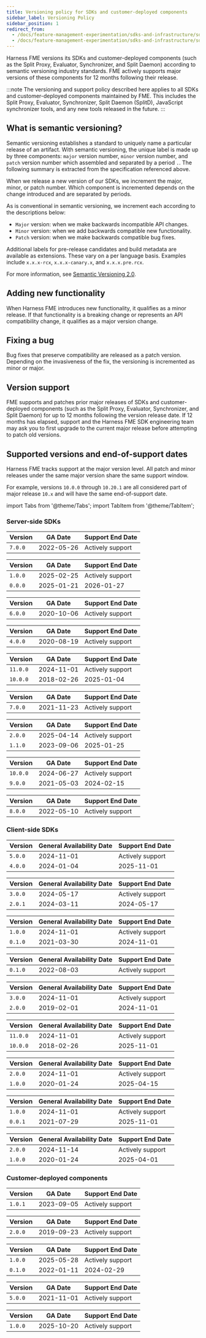 ```yaml
---
title: Versioning policy for SDKs and customer-deployed components
sidebar_label: Versioning Policy
sidebar_position: 1
redirect_from:
  - /docs/feature-management-experimentation/sdks-and-infrastructure/sdk-overview/sdk-versioning-policy
  - /docs/feature-management-experimentation/sdks-and-infrastructure/sdk-overview/versioning-policy-for-sdks-and-customer-deployed-components
---
```


Harness FME versions its SDKs and customer-deployed components (such as the Split Proxy, Evaluator, Synchronizer, and Split Daemon) according to semantic versioning industry standards. FME actively supports major versions of these components for 12 months following their release.

:::note
The versioning and support policy described here applies to all SDKs and customer-deployed components maintained by FME. This includes the Split Proxy, Evaluator, Synchronizer, Split Daemon (SplitD), JavaScript synchronizer tools, and any new tools released in the future.
:::


## What is semantic versioning?

Semantic versioning establishes a standard to uniquely name a particular release of an artifact. With semantic versioning, the unique label is made up by three components: `major` version number, `minor` version number, and `patch` version number which assembled and separated by a period `.`. The following summary is extracted from the specification referenced above.

When we release a new version of our SDKs, we increment the major, minor, or patch number. Which component is incremented depends on the change introduced and are separated by periods.

As is conventional in semantic versioning, we increment each according to the descriptions below:

 * `Major` version: when we make backwards incompatible API changes.
 * `Minor` version: when we add backwards compatible new functionality.
 * `Patch` version: when we make backwards compatible bug fixes.

Additional labels for pre-release candidates and build metadata are available as extensions. These vary on a per language basis. Examples include `x.x.x-rcx`, `x.x.x-canary.x`, and `x.x.x.pre.rcx`.

For more information, see [Semantic Versioning 2.0](https://semver.org).

## Adding new functionality

When Harness FME introduces new functionality, it qualifies as a minor release. If that functionality is a breaking change or represents an API compatibility change, it qualifies as a major version change.

## Fixing a bug

Bug fixes that preserve compatibility are released as a patch version. Depending on the invasiveness of the fix, the versioning is incremented as minor or major.

## Version support

FME supports and patches prior major releases of SDKs and customer-deployed components (such as the Split Proxy, Evaluator, Synchronizer, and Split Daemon) for up to 12 months following the version release date. If 12 months has elapsed, support and the Harness FME SDK engineering team may ask you to first upgrade to the current major release before attempting to patch old versions.

## Supported versions and end-of-support dates

Harness FME tracks support at the major version level. All patch and minor releases under the same major version share the same support window. 

For example, versions `10.0.0` through `10.20.1` are all considered part of major release `10.x` and will have the same end-of-support date.

import Tabs from '@theme/Tabs';
import TabItem from '@theme/TabItem';

### Server-side SDKs

<Tabs queryString="server-tab">

<TabItem value="dotnet" label=".NET SDK">

| Version   | GA Date     | Support End Date  |
|-----------|-------------|-------------------|
| `7.0.0`   | 2022-05-26  | Actively support  |

</TabItem>

<TabItem value="elixir" label="Elixir Thin Client SDK">

| Version   | GA Date     | Support End Date    |
|-----------|-------------|---------------------|
| `1.0.0`   | 2025-02-25  | Actively support    |
| `0.0.0`   | 2025-01-21  | 2026-01-27          |

</TabItem>

<TabItem value="go" label="Go SDK">

| Version   | GA Date     | Support End Date  |
|-----------|-------------|-------------------|
| `6.0.0`   | 2020-10-06  | Actively support  |

</TabItem>

<TabItem value="java" label="Java SDK">

| Version   | GA Date     | Support End Date  |
|-----------|-------------|-------------------|
| `4.0.0`   | 2020-08-19  | Actively support  |

</TabItem>

<TabItem value="nodejs" label="Node.js SDK">

| Version   | GA Date     | Support End Date  |
|-----------|-------------|-------------------|
| `11.0.0`  | 2024-11-01  | Actively support  |
| `10.0.0`  | 2018-02-26  | 2025-01-04        |

</TabItem>

<TabItem value="php" label="PHP SDK">

| Version   | GA Date     | Support End Date  |
|-----------|-------------|-------------------|
| `7.0.0`   | 2021-11-23  | Actively support  |

</TabItem>

<TabItem value="php-thin" label="PHP Thin Client SDK">

| Version   | GA Date     | Support End Date  |
|-----------|-------------|-------------------|
| `2.0.0`   | 2025-04-14  | Actively support  |
| `1.1.0`   | 2023-09-06  | 2025-01-25        |

</TabItem>

<TabItem value="python" label="Python SDK">

| Version   | GA Date     | Support End Date  |
|-----------|-------------|-------------------|
| `10.0.0`  | 2024-06-27  | Actively support  |
| `9.0.0`   | 2021-05-03  | 2024-02-15        |

</TabItem>

<TabItem value="ruby" label="Ruby SDK">

| Version   | GA Date     | Support End Date  |
|-----------|-------------|-------------------|
| `8.0.0`   | 2022-05-10  | Actively support  |

</TabItem>

</Tabs>

### Client-side SDKs

<Tabs queryString="client-tab">

<TabItem value="android" label="Android SDK">

| Version   | General Availability Date | Support End Date    |
|-----------|---------------------------|---------------------|
| `5.0.0`   | 2024-11-01                | Actively support    |
| `4.0.0`   | 2024-01-04                | 2025-11-01          |

</TabItem>

<TabItem value="angular" label="Angular SDK">

| Version   | General Availability Date | Support End Date    |
|-----------|---------------------------|---------------------|
| `3.0.0`   | 2024-05-17                | Actively support    |
| `2.0.1`   | 2024-03-11                | 2024-05-17          |

</TabItem>

<TabItem value="browser" label="Browser SDK">

| Version   | General Availability Date | Support End Date    |
|-----------|---------------------------|---------------------|
| `1.0.0`   | 2024-11-01                | Actively support    |
| `0.1.0`   | 2021-03-30                | 2024-11-01          |

</TabItem>

<TabItem value="flutter" label="Flutter SDK">

| Version   | General Availability Date | Support End Date    |
|-----------|---------------------------|---------------------|
| `0.1.0`   | 2022-08-03                | Actively support   |

</TabItem>

<TabItem value="ios" label="iOS SDK">

| Version   | General Availability Date | Support End Date    |
|-----------|---------------------------|---------------------|
| `3.0.0`   | 2024-11-01                | Actively support    |
| `2.0.0`   | 2019-02-01                | 2024-11-01          |

</TabItem>

<TabItem value="javascript" label="JavaScript SDK">

| Version   | General Availability Date | Support End Date    |
|-----------|---------------------------|---------------------|
| `11.0.0`  | 2024-11-01                | Actively support    |
| `10.0.0`  | 2018-02-26                | 2025-11-01          |

</TabItem>

<TabItem value="react" label="React SDK">

| Version   | General Availability Date | Support End Date    |
|-----------|---------------------------|---------------------|
| `2.0.0`   | 2024-11-01                | Actively support    |
| `1.0.0`   | 2020-01-24                | 2025-04-15          |

</TabItem>

<TabItem value="reactnative" label="React Native SDK">

| Version   | General Availability Date | Support End Date    |
|-----------|---------------------------|---------------------|
| `1.0.0`   | 2024-11-01                | Actively support    |
| `0.0.1`   | 2021-07-29                | 2025-11-01          |

</TabItem>

<TabItem value="redux" label="Redux SDK">

| Version   | General Availability Date | Support End Date    |
|-----------|---------------------------|---------------------|
| `2.0.0`   | 2024-11-14                | Actively support    |
| `1.0.0`   | 2020-01-24                | 2025-04-01          |

</TabItem>

</Tabs>

### Customer-deployed components

<Tabs queryString="component-tab">

<TabItem value="splitd" label="Split Daemon (SplitD)">

| Version   | GA Date     | Support End Date  |
|-----------|-------------|-------------------|
| `1.0.1`   | 2023-09-05  | Actively support  |

</TabItem>

<TabItem value="split-evaluator" label="Split Evaluator">

| Version   | GA Date     | Support End Date  |
|-----------|-------------|-------------------|
| `2.0.0`   | 2019-09-23  | Actively support  |

</TabItem>

<TabItem value="split-js-sync" label="Split JavaScript Synchronizer">

| Version   | GA Date     | Support End Date    |
|-----------|-------------|---------------------|
| `1.0.0`   | 2025-05-28  | Actively support    |
| `0.1.0`   | 2022-01-11  | 2024-02-29          |

</TabItem>

<TabItem value="split-sync" label="Split Synchronizer/Proxy">

| Version   | GA Date     | Support End Date  |
|-----------|-------------|-------------------|
| `5.0.0`   | 2021-11-01  | Actively support  |

</TabItem>

<TabItem value="split-sync" label="Harness Proxy">

| Version   | GA Date     | Support End Date  |
|-----------|-------------|-------------------|
| `1.0.0`   | 2025-10-20  | Actively support  |

</TabItem>

</Tabs>
